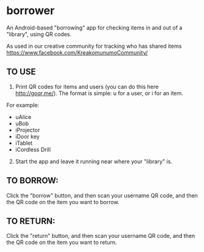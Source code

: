 # borrower
An Android-based "borrowing" app for checking items in and out of a "library", using QR codes.

As used in our creative community for tracking who has shared items https://www.facebook.com/KreakomunumoCommunity/

## TO USE
1. Print QR codes for items and users (you can do this here http://goqr.me/). The format is simple: u<username> for a user, or i<item> for an item.

For example: 
 * uAlice
 * uBob
 * iProjector
 * iDoor key
 * iTablet
 * iCordless Drill
 
2. Start the app and leave it running near where your "library" is.

## TO BORROW:
Click the "borrow" button, and then scan your username QR code, and then the QR code on the item you want to borrow.

## TO RETURN:
Click the "return" button, and then scan your username QR code, and then the QR code on the item you want to return.
